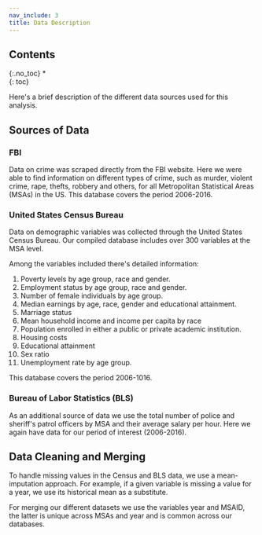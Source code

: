 ```yaml
---
nav_include: 3
title: Data Description
---
```


## Contents
{:.no_toc}
*  
{: toc}


Here's a brief description of the different data sources used for this analysis. 

## Sources of Data

### FBI

Data on crime was scraped directly from the FBI website. Here we were able to find information on different types of crime, such as murder, violent crime, rape, thefts, robbery and others, for all Metropolitan Statistical Areas (MSAs) in the US. This database covers the period 2006-2016. 

### United States Census Bureau

Data on demographic variables was collected through the United States Census Bureau. Our compiled database includes over 300 variables at the MSA level. 

Among the variables included there's detailed information:
1. Poverty levels by age group, race and gender. 
2. Employment status by age group, race and gender.
3. Number of female individuals by age group.
5. Median earnings by age, race, gender and educational attainment. 
5. Marriage status
6. Mean household income and income per capita by race
5. Population enrolled in either a public or private academic institution.
6. Housing costs
5. Educational attainment
6. Sex ratio
7. Unemployment rate by age group.

This database covers the period 2006-1016. 

### Bureau of Labor Statistics (BLS)

As an additional source of data we use the total number of police and sheriff's patrol officers by MSA and their average salary per hour. Here we again have data for our period of interest (2006-2016). 

## Data Cleaning and Merging

To handle missing values in the Census and BLS data, we use a mean-imputation approach. For example, if a given variable is missing a value for a year, we use its historical mean as a substitute. 

For merging our different datasets we use the variables year and MSAID, the latter is unique across MSAs and year and is common across our databases. 

